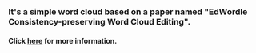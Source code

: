 ### It's a simple word cloud based on a paper named "EdWordle Consistency-preserving Word Cloud Editing".
#### Click [here](http://www.edwordle.net) for more information.

